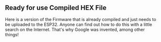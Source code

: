 ## Ready for use Compiled HEX File

Here is a version of the Firmware that is already compiled and just needs to be uploaded to the ESP32.
Anyone can find out how to do this with a little search on the Internet.
That's why Google was invented, among other things!
